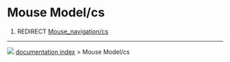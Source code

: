 # Mouse Model/cs
1.  REDIRECT [Mouse_navigation/cs](Mouse_navigation/cs.md)



---
![](images/Button_right.svg) [documentation index](../README.md) > Mouse Model/cs
